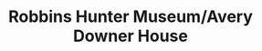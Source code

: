 ---
layout: repo
title: "Robbins Hunter Museum/Avery Downer House"
id: 539
permalink: repos/539/
---